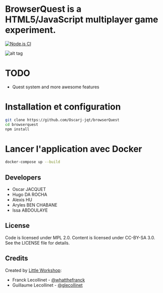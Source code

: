BrowserQuest is a HTML5/JavaScript multiplayer game experiment.
============

[![Node.js CI](https://github.com/nenuadrian/BrowserQuest/actions/workflows/node.js.yml/badge.svg)](https://github.com/nenuadrian/BrowserQuest/actions/workflows/node.js.yml)

![alt tag](https://raw.github.com/nenuadrian/BrowserQuest/master/screens/1.png)


TODO
============
  * Quest system and more awesome features
 

Installation et configuration
============

```bash
git clone https://github.com/Oscarj-jqt/browserQuest
cd browserquest
npm install

```

Lancer l'application avec Docker
============

```bash
docker-compose up --build
```


Developers
-------------
* Oscar JACQUET
* Hugo DA ROCHA
* Alexis HU
* Aryles BEN CHABANE
* Issa ABDOULAYE


License
-------

Code is licensed under MPL 2.0. Content is licensed under CC-BY-SA 3.0.
See the LICENSE file for details.


Credits
-------
Created by [Little Workshop](http://www.littleworkshop.fr):

* Franck Lecollinet - [@whatthefranck](http://twitter.com/whatthefranck)
* Guillaume Lecollinet - [@glecollinet](http://twitter.com/glecollinet)
